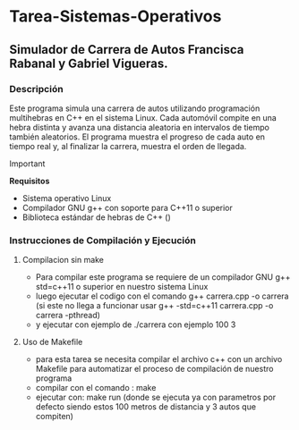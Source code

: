 # Tarea-Sistemas-Operativos
## Simulador de Carrera de Autos Francisca Rabanal y Gabriel Vigueras.

### Descripción

Este programa simula una carrera de autos utilizando programación multihebras en C++ en el sistema Linux. Cada automóvil compite en una hebra distinta y avanza una distancia aleatoria en intervalos de tiempo también aleatorios. El programa muestra el progreso de cada auto en tiempo real y, al finalizar la carrera, muestra el orden de llegada.

> [!IMPORTANT]
> **Requisitos**
>  - Sistema operativo Linux
> - Compilador GNU g++ con soporte para C++11 o superior
> - Biblioteca estándar de hebras de C++ (<thread>)

### Instrucciones de Compilación y Ejecución
1. Compilacion sin make
   - Para compilar este programa se requiere de un compilador GNU g++ std=c++11 o superior en nuestro sistema Linux
   - luego ejecutar el codigo con el comando g++ carrera.cpp -o carrera (si este no llega a funcionar usar g++ -std=c++11 carrera.cpp -o carrera -pthread)
   - y ejecutar con ejemplo de  ./carrera con ejemplo 100 3

2. Uso de Makefile
   - para esta tarea se necesita compilar el archivo c++ con un archivo Makefile para automatizar el proceso de compilación de nuestro programa
   - compilar con el comando : make
   - ejecutar con: make run (donde se ejecuta ya con parametros por defecto siendo estos 100 metros de distancia y 3 autos que compiten)



